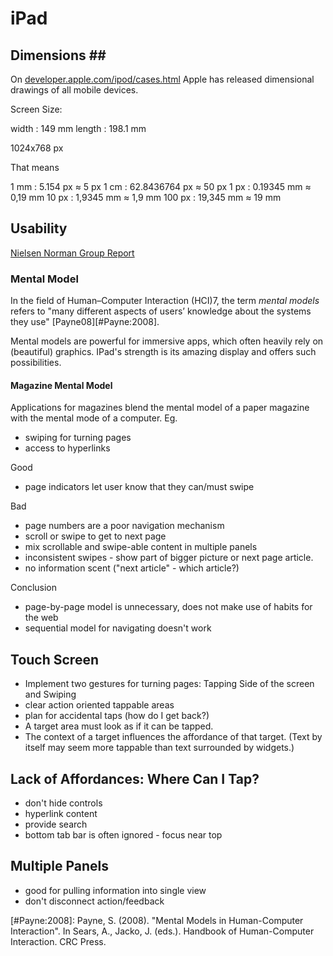 # iPad

## Dimensions ## ##

On [developer.apple.com/ipod/cases.html](http://developer.apple.com/ipod/cases.html) Apple has released dimensional drawings of all mobile devices.

Screen Size:

width
:	149 mm
length
:	198.1 mm

1024x768 px

That means

1 mm
:	5.154 px ≈ 5 px
1 cm
:	62.8436764 px ≈ 50 px
1 px
:	0.19345 mm ≈ 0,19 mm
10 px
:	1,9345 mm ≈ 1,9 mm
100 px
:	19,345 mm ≈ 19 mm

## Usability ##

[Nielsen Norman Group Report][nngroup.ipad]

### Mental Model ###

In the field of Human–Computer Interaction (HCI)7, the term _mental models_ refers to "many different aspects of users’ knowledge about the systems they use" [Payne08][#Payne:2008]. 

Mental models are powerful for immersive apps, which often heavily rely on (beautiful) graphics. IPad's strength is its amazing display and offers such possibilities.

#### Magazine Mental Model ####

Applications for magazines blend the mental model of a paper magazine with the mental mode of a computer. Eg.
- swiping for turning pages
- access to hyperlinks

Good
- page indicators let user know that they can/must swipe

Bad
- page numbers are a poor navigation mechanism
- scroll or swipe to get to next page
- mix scrollable and swipe-able content in multiple panels
- inconsistent swipes - show part of bigger picture or next page article.
- no information scent ("next article" - which article?)

Conclusion
- page-by-page model is unnecessary, does not make use of habits for the web
- sequential model for navigating doesn't work

## Touch Screen ##

- Implement two gestures for turning pages: Tapping Side of the screen and Swiping
- clear action oriented tappable areas 
- plan for accidental taps (how do I get back?)
- A target area must look as if it can be tapped.
- The context of a target influences the affordance of that target. (Text by itself may seem more tappable than text surrounded by widgets.)

## Lack of Affordances: Where Can I Tap?

- don't hide controls
- hyperlink content
- provide search
- bottom tab bar is often ignored - focus near top

## Multiple Panels ##

- good for pulling information into single view
- don't disconnect action/feedback

[nngroup.ipad]:http://s3.amazonaws.com/nngroup/ipad-usability.pdf

[#Payne:2008]: Payne, S. (2008). "Mental Models in Human-Computer Interaction". In Sears, A., Jacko, J. (eds.). Handbook of Human-Computer Interaction. CRC Press.